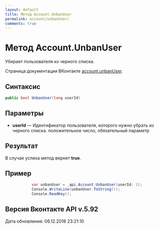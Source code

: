 ```yaml
---
layout: default
title: Метод Account.UnbanUser
permalink: account/unbanUser/
comments: true
---
```

# Метод Account.UnbanUser
Убирает пользователя из черного списка.

Страница документации ВКонтакте [account.unbanUser](https://vk.com/dev/account.unbanUser).

## Синтаксис
``` csharp
public bool UnbanUser(long userId)
```

## Параметры
+ **userId** — Идентификатор пользователя, которого нужно убрать из черного списка. положительное число, обязательный параметр

## Результат
В случае успеха метод вернет **true**.

## Пример
``` csharp
            var unbanUser = _api.Account.UnbanUser(userId: 1);
            Console.WriteLine(unbanUser.ToString());
            Console.ReadKey();
```

## Версия Вконтакте API v.5.92
Дата обновления: 06.12.2018 23:21:10
